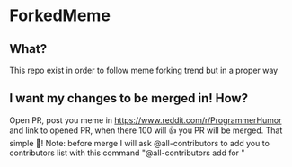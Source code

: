 # ForkedMeme
## What?
This repo exist in order to follow meme forking trend but in a proper way

## I want my changes to be merged in! How?
Open PR, post you meme in https://www.reddit.com/r/ProgrammerHumor and link to opened PR, when there 100 will 👍 you PR will be merged. That simple 💫!
Note: before merge I will ask @all-contributors to add you to contributors list with this command "@all-contributors add <username> for <contributions>"

